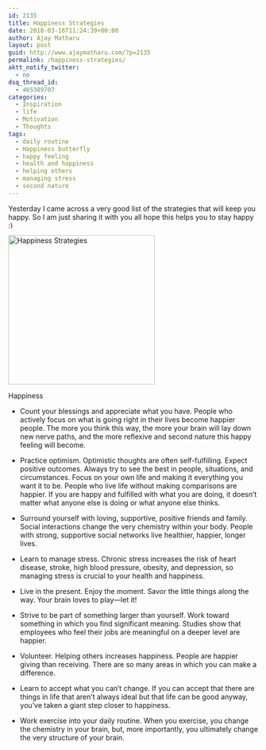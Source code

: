 ```yaml
---
id: 2135
title: Happiness Strategies
date: 2010-03-16T11:24:39+00:00
author: Ajay Matharu
layout: post
guid: http://www.ajaymatharu.com/?p=2135
permalink: /happiness-strategies/
aktt_notify_twitter:
  - no
dsq_thread_id:
  - 465389707
categories:
  - Inspiration
  - life
  - Motivation
  - Thoughts
tags:
  - daily routine
  - Happiness butterfly
  - happy feeling
  - health and happiness
  - helping others
  - managing stress
  - second nature
---
```

Yesterday I came across a very good list of the strategies that will keep you happy. So I am just sharing it with you all hope this helps you to stay happy <img src="http://www.ajaymatharu.com/wp-includes/images/smilies/simple-smile.png" alt=":)" class="wp-smiley" style="height: 1em; max-height: 1em;" />

<div id="attachment_2136" style="width: 305px" class="wp-caption aligncenter">
  <img class="size-medium wp-image-2136" title="Happiness Strategies" src="http://www.ajaymatharu.com/wp-content/uploads/2010/03/happiness-strategies-295x300.jpg" alt="Happiness Strategies" width="295" height="300" />
  
  <p class="wp-caption-text">
    Happiness
  </p>
</div>

  * Count your blessings and appreciate what you have. People who actively focus on what is going right in their lives become happier people. The more you think this way, the more your brain will lay down new nerve paths, and the more reflexive and second nature this happy feeling will become.

  * Practice optimism. Optimistic thoughts are often self-fulfilling. Expect positive outcomes. Always try to see the best in people, situations, and circumstances. Focus on your own life and making it everything you want it to be. People who live life without making comparisons are happier. If you are happy and fulfilled with what you are doing, it doesn’t matter what anyone else is doing or what anyone else thinks.

  * Surround yourself with loving, supportive, positive friends and family. Social interactions change the very chemistry within your body. People with strong, supportive social networks live healthier, happier, longer lives.

  * Learn to manage stress. Chronic stress increases the risk of heart disease, stroke, high blood pressure, obesity, and depression, so managing stress is crucial to your health and happiness.

  * Live in the present. Enjoy the moment. Savor the little things along the way. Your brain loves to play—let it!

  * Strive to be part of something larger than yourself. Work toward something in which you find significant meaning. Studies show that employees who feel their jobs are meaningful on a deeper level are happier.

  * Volunteer. Helping others increases happiness. People are happier giving than receiving. There are so many areas in which you can make a difference.

  * Learn to accept what you can’t change. If you can accept that there are things in life that aren’t always ideal but that life can be good anyway, you’ve taken a giant step closer to happiness.

  * Work exercise into your daily routine. When you exercise, you change the chemistry in your brain, but, more importantly, you ultimately change the very structure of your brain.